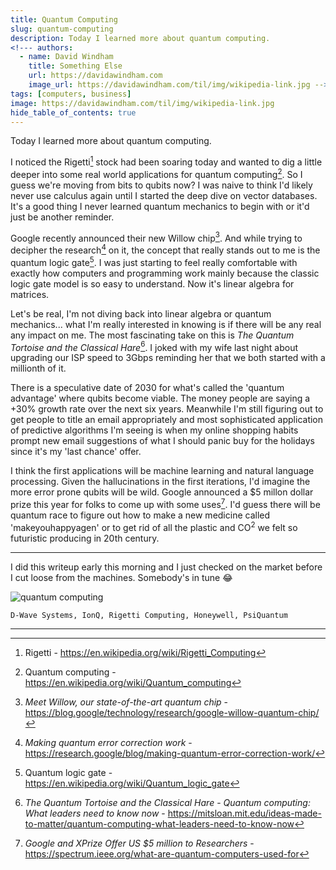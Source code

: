 ```yaml
---
title: Quantum Computing
slug: quantum-computing
description: Today I learned more about quantum computing. 
<!--- authors:
  - name: David Windham
    title: Something Else
    url: https://davidawindham.com
    image_url: https://davidawindham.com/til/img/wikipedia-link.jpg -->
tags: [computers, business]
image: https://davidawindham.com/til/img/wikipedia-link.jpg
hide_table_of_contents: true
---
```


Today I learned more about quantum computing.

<!-- truncate -->

I noticed the Rigetti[^1] stock had been soaring today and wanted to dig a little deeper into some real world applications for quantum computing[^2]. So I guess we're moving from bits to qubits now? I was naive to think I'd likely never use calculus again until I started the deep dive on vector databases. It's a good thing I never learned quantum mechanics to begin with or it'd just be another reminder. 

Google recently announced their new Willow chip[^3]. And while trying to decipher the research[^4] on it, the concept that really stands out to me is the quantum logic gate[^5]. I was just starting to feel really comfortable with exactly how computers and programming work mainly because the classic logic gate model is so easy to understand. Now it's linear algebra for matrices. 

Let's be real, I'm not diving back into linear algebra or quantum mechanics... what I'm really interested in knowing is if there will be any real any impact on me. The most fascinating take on this is _The Quantum Tortoise and the Classical Hare_[^6]. I joked with my wife last night about upgrading our ISP speed to 3Gbps reminding her that we both started with a millionth of it. 

There is a speculative date of 2030 for what's called the 'quantum advantage' where qubits become viable. The money people are saying a +30% growth rate over the next six years. Meanwhile I'm still figuring out to get people to title an email appropriately and most sophisticated application of predictive algorithms I'm seeing is when my online shopping habits prompt new email suggestions of what I should panic buy for the holidays since it's my 'last chance' offer. 

I think the first applications will be machine learning and natural language processing. Given the hallucinations in the first iterations, I'd imagine the more error prone qubits will be wild. Google announced a $5 millon dollar prize this year for folks to come up with some uses[^7]. I'd guess there will be quantum race to figure out how to make a new medicine called 'makeyouhappyagen' or to get rid of all the plastic and CO<sup>2</sup> we felt so futuristic producing in 20th century.

---

I did this writeup early this morning and I just checked on the market before I cut loose from the machines. Somebody's in tune 😂

![quantum computing](/img/quantum-computing.jpg)

``` D-Wave Systems, IonQ, Rigetti Computing, Honeywell, PsiQuantum ```

---

[^1]: Rigetti - https://en.wikipedia.org/wiki/Rigetti_Computing
[^2]: Quantum computing - https://en.wikipedia.org/wiki/Quantum_computing
[^3]: _Meet Willow, our state-of-the-art quantum chip_ - https://blog.google/technology/research/google-willow-quantum-chip/
[^4]: _Making quantum error correction work_ - https://research.google/blog/making-quantum-error-correction-work/
[^5]: Quantum logic gate - https://en.wikipedia.org/wiki/Quantum_logic_gate
[^6]: _The Quantum Tortoise and the Classical Hare_ - _Quantum computing: What leaders need to know now_ - https://mitsloan.mit.edu/ideas-made-to-matter/quantum-computing-what-leaders-need-to-know-now
[^7]: _Google and XPrize Offer US $5 million to Researchers_ - https://spectrum.ieee.org/what-are-quantum-computers-used-for

